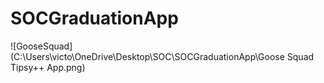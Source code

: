 # SOCGraduationApp

![GooseSquad](C:\Users\victo\OneDrive\Desktop\SOC\SOCGraduationApp\Goose Squad Tipsy++ App.png)
